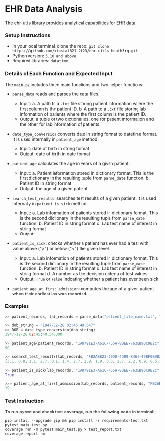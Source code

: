 # EHR Data Analysis

The ehr-utils library provides analytical capabilities for EHR data.

### Setup Instructions
* In your local terminal, clone the repo: 
```git clone https://github.com/biostat821-2023/ehr-utils-heath3rq.git```
* Python version: `3.10 and above`
* Required libraries: `datatime`


### Details of Each Function and Expected Input
The `main.py` includes three main functions and two helper functions:
* `parse_data` reads and parses the data files.
    - Input: 
        a. A path to a `.txt` file storing patient information where the first column is the patient ID. 
        b. A path to a `.txt` file storing lab information of patients where the first column is the patient ID. 
    - Output: a tuple of two dictionaries, one for patient information and the other for lab information of patients. 

* `date_type_conversion` converts date in string format to datetime format. It is used internally in `patient_age` method.
    - Input: date of birth in string format
    - Output: date of birth in date format

* `patient_age` calculates the age in years of a given patient. 
    - Input: 
        a. Patient information stored in dictionary format. This is the first dictionary in the resulting tuple from `parse_date` function. 
        b. Patient ID in string format
    - Output: the age of a given patient

* `search_test_results`: searches test results of a given patient. It is used internally in `patient_is_sick` method.
    - Input: 
        a. Lab information of patients stored in dictionary format. This is the second dictionary in the resulting tuple from `parse_date` function. 
        b. Patient ID in string format
        c. Lab test name of interest in string format
    - Output: 

* `patient_is_sick`: checks whether a patient has ever had a test with value above (">") or below ("<") the given level
    - Input: 
        a. Lab information of patients stored in dictionary format. This is the second dictionary in the resulting tuple from `parse_date` function. 
        b. Patient ID in string format
        c. Lab test name of interest in string format
        d. A number as the decision criteria of test values
    - Output: `True` or `False` indcating whether a patient has ever been sick

* `patient_age_at_first_admission`: computes the age of a given patient when their earliest lab was recorded. 


### Examples
```python
>> patient_records, lab_records = parse_data("patient_file_name.txt", "labs_file_name.txt")

>> dob_string = "1947-12-28 02:45:40.547"
>> DOB = date_type_conversion(dob_string)
1947-12-28 02:45:40.547000

>> patient_age(patient_records, "1A8791E3-A61C-455A-8DEE-763EB90C9B2C")
50

>> ssearch_test_results(lab_records, "FB2ABB23-C9D0-4D09-8464-49BF0B982F0F", "URINALYSIS: RED BLOOD CELLS")
[3.1, 0.8, 1.1, 2.7, 0.1, 1.4, 2.7, 1.9, 1.9, 3.3, 2.7, 2.2, 0.9, 0.5, 1.9, 1.9, 2.2, 0.4]

>> patient_is_sick(lab_records, "1A8791E3-A61C-455A-8DEE-763EB90C9B2C", "METABOLIC: ALBUMIN", ">", 4.0)
True

>>> patient_age_at_first_admission(lab_records, patient_records, "FB2ABB23-C9D0-4D09-8464-49BF0B982F0F")
19
```

### Test Instruction

To run pytest and check test coverage, run the following code in terminal: 
```
pip install --upgrade pip && pip install -r requirements-test.txt
pytest main_test.py
coverage run -m pytest main_test.py > test_report.txt
coverage report -m
```
